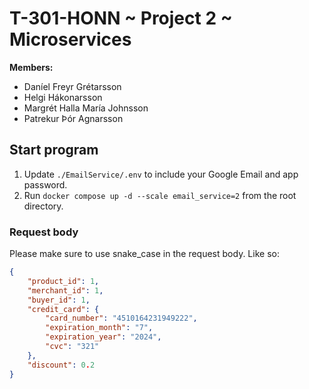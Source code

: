 # T-301-HONN ~ Project 2 ~ Microservices

**Members:**
* Daníel Freyr Grétarsson
* Helgi Hákonarsson
* Margrét Halla María Johnsson
* Patrekur Þór Agnarsson

## Start program
1. Update `./EmailService/.env` to include your Google Email and app password.
2. Run `docker compose up -d --scale email_service=2` from the root directory.

### Request body
Please make sure to use snake_case in the request body.
Like so:
```json
{
    "product_id": 1,
    "merchant_id": 1,
    "buyer_id": 1,
    "credit_card": {
        "card_number": "4510164231949222",
        "expiration_month": "7",
        "expiration_year": "2024",
        "cvc": "321"
    },
    "discount": 0.2
}
```